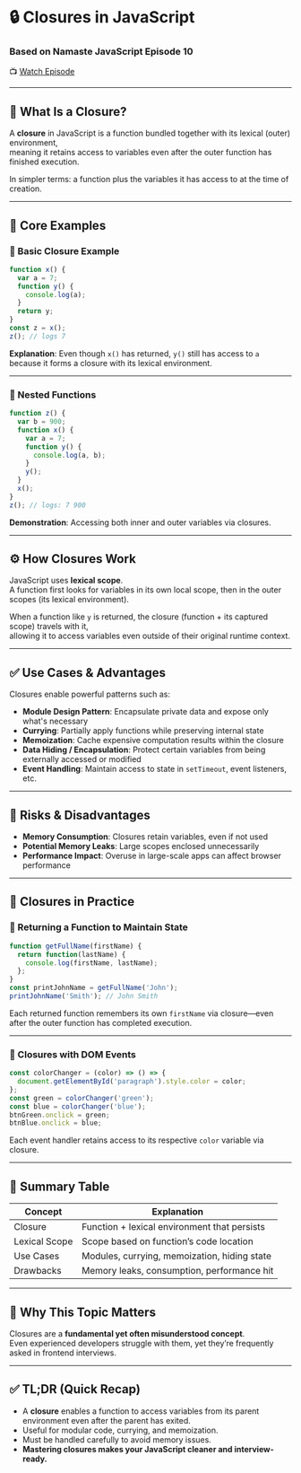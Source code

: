 
# 🔒 Closures in JavaScript
### Based on Namaste JavaScript Episode 10  
📺 [Watch Episode](https://www.youtube.com/watch?v=qikxEIxsXco)

---

## 📌 What Is a Closure?

A **closure** in JavaScript is a function bundled together with its lexical (outer) environment,  
meaning it retains access to variables even after the outer function has finished execution.

In simpler terms: a function plus the variables it has access to at the time of creation.

---

## 🧠 Core Examples

### 🔹 Basic Closure Example

```js
function x() {
  var a = 7;
  function y() {
    console.log(a);
  }
  return y;
}
const z = x();
z(); // logs 7
```

**Explanation**: Even though `x()` has returned, `y()` still has access to `a` because it forms a closure with its lexical environment.

---

### 🔹 Nested Functions

```js
function z() {
  var b = 900;
  function x() {
    var a = 7;
    function y() {
      console.log(a, b);
    }
    y();
  }
  x();
}
z(); // logs: 7 900
```

**Demonstration**: Accessing both inner and outer variables via closures.

---

## ⚙️ How Closures Work

JavaScript uses **lexical scope**.  
A function first looks for variables in its own local scope, then in the outer scopes (its lexical environment).

When a function like `y` is returned, the closure (function + its captured scope) travels with it,  
allowing it to access variables even outside of their original runtime context.

---

## ✅ Use Cases & Advantages

Closures enable powerful patterns such as:

- **Module Design Pattern**: Encapsulate private data and expose only what's necessary
- **Currying**: Partially apply functions while preserving internal state
- **Memoization**: Cache expensive computation results within the closure
- **Data Hiding / Encapsulation**: Protect certain variables from being externally accessed or modified
- **Event Handling**: Maintain access to state in `setTimeout`, event listeners, etc.

---

## 🛑 Risks & Disadvantages

- **Memory Consumption**: Closures retain variables, even if not used
- **Potential Memory Leaks**: Large scopes enclosed unnecessarily
- **Performance Impact**: Overuse in large-scale apps can affect browser performance

---

## 🧪 Closures in Practice

### 🔹 Returning a Function to Maintain State

```js
function getFullName(firstName) {
  return function(lastName) {
    console.log(firstName, lastName);
  };
}
const printJohnName = getFullName('John');
printJohnName('Smith'); // John Smith
```

Each returned function remembers its own `firstName` via closure—even after the outer function has completed execution.

---

### 🔹 Closures with DOM Events

```js
const colorChanger = (color) => () => {
  document.getElementById('paragraph').style.color = color;
};
const green = colorChanger('green');
const blue = colorChanger('blue');
btnGreen.onclick = green;
btnBlue.onclick = blue;
```

Each event handler retains access to its respective `color` variable via closure.

---

## 🧾 Summary Table

| Concept         | Explanation                              |
|-----------------|------------------------------------------|
| Closure         | Function + lexical environment that persists |
| Lexical Scope   | Scope based on function’s code location  |
| Use Cases       | Modules, currying, memoization, hiding state |
| Drawbacks       | Memory leaks, consumption, performance hit |

---

## 🎯 Why This Topic Matters

Closures are a **fundamental yet often misunderstood concept**.  
Even experienced developers struggle with them, yet they’re frequently asked in frontend interviews.

---

## ✅ TL;DR (Quick Recap)

- A **closure** enables a function to access variables from its parent environment even after the parent has exited.
- Useful for modular code, currying, and memoization.
- Must be handled carefully to avoid memory issues.
- **Mastering closures makes your JavaScript cleaner and interview-ready.**
